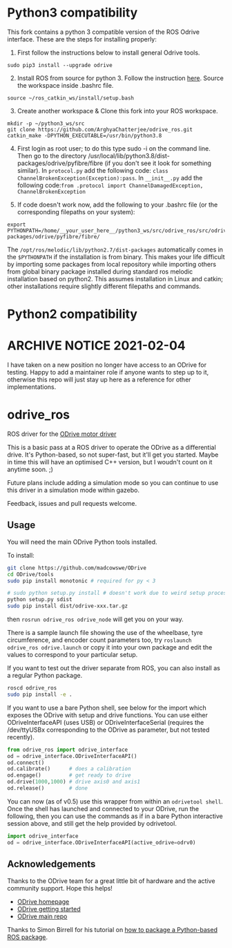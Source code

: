 # Python3 compatibility
This fork contains a python 3 compatible version of the ROS Odrive interface. These are the steps for installing properly:
1. First follow the instructions below to install general Odrive tools.
```
sudo pip3 install --upgrade odrive
```
2. Install ROS from source for python 3. Follow the instruction [here](https://www.miguelalonsojr.com/blog/robotics/ros/python3/2019/08/20/ros-melodic-python-3-build.html). Source the workspace inside .bashrc file.
```
source ~/ros_catkin_ws/install/setup.bash
```

3. Create another workspace & Clone this fork into your ROS workspace.
```
mkdir -p ~/python3_ws/src
git clone https://github.com/ArghyaChatterjee/odrive_ros.git
catkin_make -DPYTHON_EXECUTABLE=/usr/bin/python3.8
```

4. First login as root user; to do this type sudo -i on the command line. Then go to the directory /usr/local/lib/python3.8/dist-packages/odrive/pyfibre/fibre (if you don't see it look for something similar). In `protocol.py` add the following code:
`class ChannelBrokenException(Exception):pass`. In `__init__.py` add the following code:`from .protocol import ChannelDamagedException, ChannelBrokenException`


5. If code doesn't work now, add the following to your .bashrc file (or the corresponding filepaths on your system):
```
export PYTHONPATH=/home/__your_user_here__/python3_ws/src/odrive_ros/src/odrive_ros/:/usr/local/lib/python3.8/dist-packages/odrive/pyfibre/fibre/
```
The `/opt/ros/melodic/lib/python2.7/dist-packages` automatically comes in the `$PYTHONPATH` if the installation is from binary. This makes your life difficult by importing some packages from local repository while importing others from global binary package installed during standard ros melodic installation based on python2. This assumes installation in Linux and catkin; other installations require slightly different filepaths and commands.

# Python2 compatibility
# ARCHIVE NOTICE 2021-02-04
I have taken on a new position no longer have access to an ODrive for testing. Happy to add a maintainer role if anyone wants to step up to it, otherwise this repo will just stay up here as a reference for other implementations. 

# odrive_ros
ROS driver for the [ODrive motor driver](https://odriverobotics.com/)

This is a basic pass at a ROS driver to operate the ODrive as a differential drive. It's Python-based, so not super-fast, but it'll get you started. Maybe in time this will have an optimised C++ version, but I woudn't count on it anytime soon. ;)

Future plans include adding a simulation mode so you can continue to use this driver in a simulation mode within gazebo.

Feedback, issues and pull requests welcome.

## Usage

You will need the main ODrive Python tools installed.

To install:
```sh
git clone https://github.com/madcowswe/ODrive
cd ODrive/tools
sudo pip install monotonic # required for py < 3

# sudo python setup.py install # doesn't work due to weird setup process, so do the following:
python setup.py sdist
sudo pip install dist/odrive-xxx.tar.gz
```

then `rosrun odrive_ros odrive_node` will get you on your way. 

There is a sample launch file showing the use of the wheelbase, tyre circumference, and encoder count parameters too, try `roslaunch odrive_ros odrive.launch` or copy it into your own package and edit the values to correspond to your particular setup.

If you want to test out the driver separate from ROS, you can also install as a regular Python package.

```sh
roscd odrive_ros
sudo pip install -e .
```

If you want to use a bare Python shell, see below for the import which exposes the ODrive with setup and drive functions. You can use either ODriveInterfaceAPI (uses USB) or ODriveInterfaceSerial (requires the /dev/ttyUSBx corresponding to the ODrive as parameter, but not tested recently).

```python
from odrive_ros import odrive_interface
od = odrive_interface.ODriveInterfaceAPI()
od.connect()
od.calibrate()      # does a calibration
od.engage()         # get ready to drive
od.drive(1000,1000) # drive axis0 and axis1
od.release()        # done
```

You can now (as of v0.5) use this wrapper from within an `odrivetool shell`. Once the shell has launched and connected to your ODrive, run the following, then you can use the commands as if in a bare Python interactive session above, and still get the help provided by odrivetool.

```python
import odrive_interface
od = odrive_interface.ODriveInterfaceAPI(active_odrive=odrv0)
```


## Acknowledgements

Thanks to the ODrive team for a great little bit of hardware and the active community support. Hope this helps!

- [ODrive homepage](https://odriverobotics.com)
- [ODrive getting started](https://docs.odriverobotics.com)
- [ODrive main repo](https://github.com/madcowswe/ODrive)

Thanks to Simon Birrell for his tutorial on [how to package a Python-based ROS package](http://www.artificialhumancompanions.com/structure-python-based-ros-package/).

